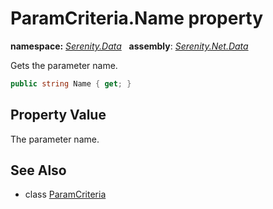 # ParamCriteria.Name property
**namespace:** *[Serenity.Data](../../README.md#serenity.data-namespace)*   **assembly**: *[Serenity.Net.Data](../../README.md)*

Gets the parameter name.

```csharp
public string Name { get; }
```

## Property Value

The parameter name.

## See Also

* class [ParamCriteria](../ParamCriteria.md)